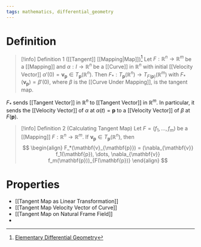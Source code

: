 ```yaml
---
tags: mathematics, differential_geometry
---
```


# Definition

> [!info] Definition 1 ([[Tangent]] [[Mapping|Map]])[^1]
> Let $F: \mathbb{R}^n \rightarrow \mathbb{R}^m$ be a [[Mapping]] and $\alpha: I \rightarrow \mathbb{R}^n$ be a [[Curve]] in $\mathbb{R}^n$ with initial [[Velocity Vector]] $\alpha'(0) = \mathbf{v}_{\mathbf{p}} \in T_{\mathbf{p}}(\mathbb{R}^n)$. Then $F_*: T_{\mathbf{p}}(\mathbb{R}^n) \rightarrow T_{F(\mathbf{p})}(\mathbb{R}^m)$ with $F_*(\mathbf{v}_{\mathbf{p}}) = \beta'(0)$, where $\beta$ is the [[Curve Under Mapping]], is the tangent map.

$F_*$ sends [[Tangent Vector]] in $\mathbb{R}^n$ to [[Tangent Vector]] in $\mathbb{R}^m$. In particular, it sends the [[Velocity Vector]] of $\alpha$ at $\alpha(t) = \mathbf{p}$ to a [[Velocity Vector]] of $\beta$ at $F(\mathbf{p})$.

> [!info] Definition 2 (Calculating Tangent Map)
> Let $F = (f_1, \dots, f_m)$ be a [[Mapping]] $F: \mathbb{R}^n \rightarrow \mathbb{R}^m$. If $\mathbf{v}_{\mathbf{p}} \in T_{\mathbf{p}}(\mathbb{R}^n)$, then
> $$
> \begin{align}
> F_*(\mathbf{v}_{\mathbf{p}}) = (\nabla_{\mathbf{v}} f_1(\mathbf{p}), \dots, \nabla_{\mathbf{v}} f_m(\mathbf{p}))_{F(\mathbf{p})}
> \end{align}
> $$

# Properties
- [[Tangent Map as Linear Transformation]]
- [[Tangent Map Velocity Vector of Curve]]
- [[Tangent Map on Natural Frame Field]]
- 
[^1]: [Elementary Differential Geometry](zotero://open-pdf/library/items/F6CCEWIU?page=52)